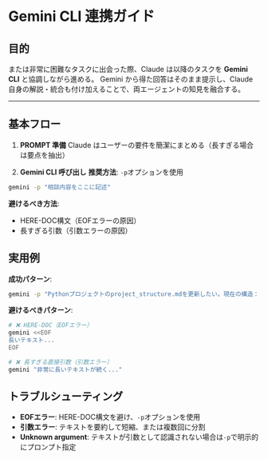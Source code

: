 # Gemini CLI 連携ガイド

## 目的

または非常に困難なタスクに出会った際、Claude は以降のタスクを **Gemini CLI** と協調しながら進める。
Gemini から得た回答はそのまま提示し、Claude 自身の解説・統合も付け加えることで、両エージェントの知見を融合する。

---

## 基本フロー

1. **PROMPT 準備**
Claude はユーザーの要件を簡潔にまとめる（長すぎる場合は要点を抽出）

2. **Gemini CLI 呼び出し**
**推奨方法**: `-p`オプションを使用

```bash
gemini -p "相談内容をここに記述"
```

**避けるべき方法**: 

- HERE-DOC構文（EOFエラーの原因）
- 長すぎる引数（引数エラーの原因）

## 実用例

**成功パターン**:
```bash
gemini -p "Pythonプロジェクトのproject_structure.mdを更新したい。現在の構造：config/（設定）、src/（ソース）、tests/（テスト）。Pygame使用、TDD開発。更新案を提案してください。"
```

**避けるべきパターン**:
```bash
# ❌ HERE-DOC（EOFエラー）
gemini <<EOF
長いテキスト...
EOF

# ❌ 長すぎる直接引数（引数エラー）
gemini "非常に長いテキストが続く..."
```

## トラブルシューティング

- **EOFエラー**: HERE-DOC構文を避け、`-p`オプションを使用
- **引数エラー**: テキストを要約して短縮、または複数回に分割
- **Unknown argument**: テキストが引数として認識されない場合は`-p`で明示的にプロンプト指定
